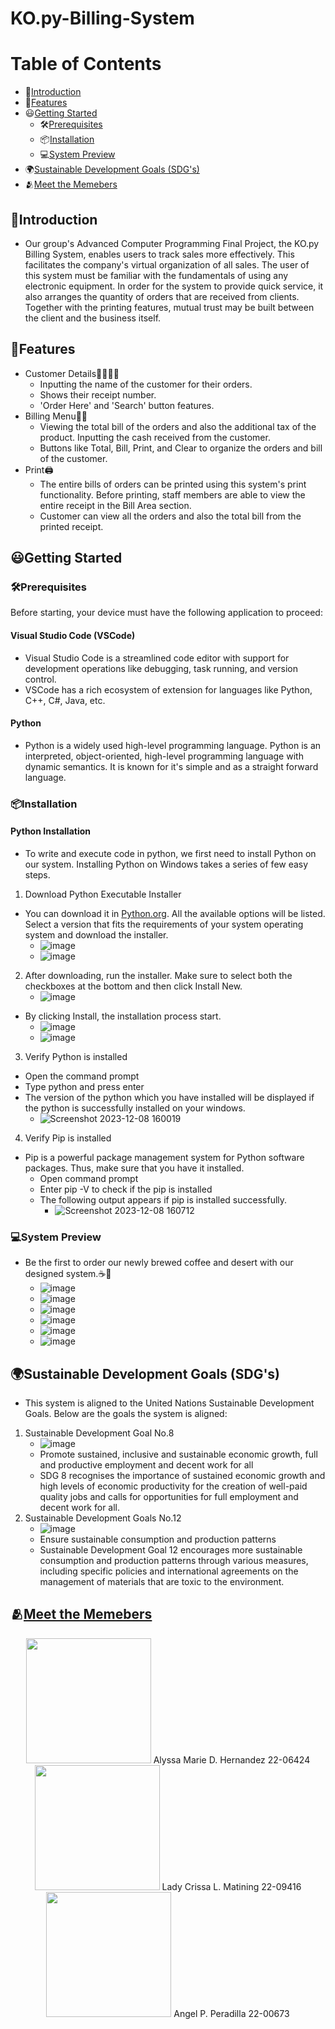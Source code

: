 # KO.py-Billing-System
# Table of Contents
  * 📕[Introduction](#introduction)
  * 🌟[Features](#features)      
  * 😃[Getting Started](#getting-started)  
    * 🛠[Prerequisites](#prerequisites)
    * 📦[Installation](#installation)  
    * 💻[System Preview](#system-preview)  
  * 🌍[Sustainable Development Goals (SDG's)](#sustainable-development-goal-(SDG's))
  * 🫂[Meet the Memebers](#meet-the-members)
## 📕Introduction
   - Our group's Advanced Computer Programming Final Project, the KO.py Billing System, enables users to track sales more effectively. This facilitates the company's virtual organization of all sales. The user of this system must be familiar with the fundamentals of using any electronic equipment. In order for the system to provide quick service, it also arranges the quantity of orders that are received from clients. Together with the printing features, mutual trust may be built between the client and the business itself.
## 🌟Features
   - Customer Details👩🏼👨🏽
     - Inputting the name of the customer for their orders.
     - Shows their receipt number.
     - 'Order Here' and 'Search' button features.
   - Billing Menu🧾💵
     - Viewing the total bill of the orders and also the additional tax of the product. Inputting the cash received from the customer.
     - Buttons like Total, Bill, Print, and Clear to organize the orders and bill of the customer.
   - Print🖨️
     - The entire bills of orders can be printed using this system's print functionality. Before printing, staff members are able to view the entire receipt in the Bill Area section.
     - Customer can view all the orders and also the total bill from the printed receipt.
## 😃Getting Started
### 🛠Prerequisites
Before starting, your device must have the following application to proceed:
#### Visual Studio Code (VSCode)
- Visual Studio Code is a streamlined code editor with support for development operations like debugging, task running, and version control.
- VSCode has a rich ecosystem of extension for languages like Python, C++, C#, Java, etc.
#### Python
- Python is a widely used high-level programming language. Python is an interpreted, object-oriented, high-level programming language with dynamic semantics. It is known for it's simple and as a straight forward language.
### 📦Installation
#### Python Installation
- To write and execute code in python, we first need to install Python on our system.
Installing Python on Windows takes a series of few easy steps.
1. Download Python Executable Installer
- You can download it in [Python.org](https://www.python.org/). All the available options will be listed. Select a version that fits the requirements of your system operating system and download the installer.
   - ![image](https://github.com/Matining/.../assets/153246826/36f145b7-a5eb-4177-8eb4-6fcc46ce89c2)
   - ![image](https://github.com/Matining/.../assets/153246826/3c0afb1b-3f71-4caf-9c8c-be8a690e18fb)
2. After downloading, run the installer. Make sure to select both the checkboxes at the bottom and then click Install New.
     - ![image](https://github.com/Matining/.../assets/153246826/1581d3e1-b389-46d2-b29f-215b1dd2a4dd)
  - By clicking Install, the installation process start.
     - ![image](https://github.com/Matining/.../assets/153246826/664df272-185f-49f8-afe6-e97755f47400)
     - ![image](https://github.com/Matining/.../assets/153246826/ee5276da-fe0d-4f5f-9c37-ba8686475f88)
3. Verify Python is installed
- Open the command prompt
- Type python and press enter
- The version of the python which you have installed will be displayed if the python is successfully installed on your windows.
   - ![Screenshot 2023-12-08 160019](https://github.com/Matining/.../assets/153246826/34fe9d0f-d245-446e-803a-365d5a1acc59)
4. Verify Pip is installed
- Pip is a powerful package management system for Python software packages. Thus, make sure that you have it installed.
   - Open command prompt
   - Enter pip -V to check if the pip is installed
   - The following output appears if pip is installed successfully.
      - ![Screenshot 2023-12-08 160712](https://github.com/Matining/.../assets/153246826/eefd30f9-aaf8-4ccd-b3fe-7b9d838a4111)
### 💻System Preview
- Be the first to order our newly brewed coffee and desert with our designed system.☕🥪
  - ![image](https://github.com/Matining/.../assets/153246826/c9062192-0191-47db-9ec4-00db790c64bf)
  - ![image](https://github.com/Matining/.../assets/153246826/049b941f-a21c-48af-b6d3-cf3af0bd48af)
  - ![image](https://github.com/Matining/.../assets/153246826/08a52bef-5502-43fa-ae15-df17914e7979)
  - ![image](https://github.com/Matining/.../assets/153246826/cac4dfc6-9c2a-46f8-865e-88b6601af912)
  - ![image](https://github.com/Matining/.../assets/153246826/70506796-09f0-4c65-9263-70587a4fddc4)
  - ![image](https://github.com/Matining/.../assets/153246826/ddc337e5-abf2-4bea-835d-8bfcf5c80bd6)
## 🌍Sustainable Development Goals (SDG's)
- This system is aligned to the United Nations Sustainable Development Goals. Below are the goals the system is aligned:
1. Sustainable Development Goal No.8
   - ![image](https://github.com/Matining/.../assets/153246826/eeca74c9-97cd-4398-9f90-a0f0e02a75df)
   - Promote sustained, inclusive and sustainable economic growth, full and productive employment and decent work for all
   - SDG 8 recognises the importance of sustained economic growth and high levels of economic productivity for the creation of well-paid quality jobs and calls for opportunities for full employment and decent work for all.
2. Sustainable Development Goals No.12
   - ![image](https://github.com/Matining/.../assets/153246826/3a6478c1-204b-4c02-adb5-744ffbbb1817)
   - Ensure sustainable consumption and production patterns
   - Sustainable Development Goal 12 encourages more sustainable consumption and production patterns through various measures, including specific policies and international agreements on the management of materials that are toxic to the environment.
## 🫂[Meet the Memebers](#meet-the-members)
<p align = center>
<img src = "https://github.com/Matining/KO.py-Billing-System/assets/153246826/9625be36-ade6-4255-9568-f8a286a6c5b6" width = "200" height="200"/>
  Alyssa Marie D. Hernandez  
  22-06424

<img src = "https://github.com/Matining/KO.py-Billing-System/assets/153246826/ff72f6fe-7e48-449b-bb80-9883c4899213" width="200" height="200"/>
  Lady Crissa L. Matining  
    22-09416
  
<img src ="https://github.com/Matining/KO.py-Billing-System/assets/153246826/32d92518-2705-4621-a9fb-44a21b970442" width= "200" height="200"/>
  Angel P. Peradilla  
    22-00673
</p>


